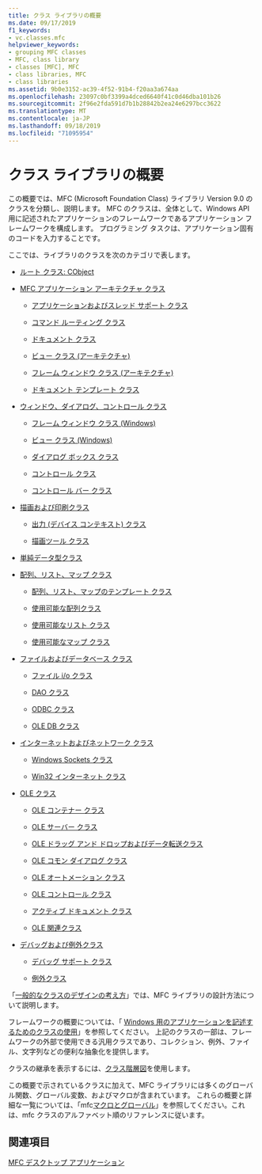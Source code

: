 ```yaml
---
title: クラス ライブラリの概要
ms.date: 09/17/2019
f1_keywords:
- vc.classes.mfc
helpviewer_keywords:
- grouping MFC classes
- MFC, class library
- classes [MFC], MFC
- class libraries, MFC
- class libraries
ms.assetid: 9b0e3152-ac39-4f52-91b4-f20aa3a674aa
ms.openlocfilehash: 23097c0bf3399a4dced6640f41c0d46dba101b26
ms.sourcegitcommit: 2f96e2fda591d7b1b28842b2ea24e6297bcc3622
ms.translationtype: MT
ms.contentlocale: ja-JP
ms.lasthandoff: 09/18/2019
ms.locfileid: "71095954"
---
```

# <a name="class-library-overview"></a>クラス ライブラリの概要

この概要では、MFC (Microsoft Foundation Class) ライブラリ Version 9.0 のクラスを分類し、説明します。 MFC のクラスは、全体として、Windows API 用に記述されたアプリケーションのフレームワークであるアプリケーション フレームワークを構成します。 プログラミング タスクは、アプリケーション固有のコードを入力することです。

ここでは、ライブラリのクラスを次のカテゴリで表します。

- [ルート クラス: CObject](../mfc/root-class-cobject.md)

- [MFC アプリケーション アーキテクチャ クラス](../mfc/mfc-application-architecture-classes.md)

   - [アプリケーションおよびスレッド サポート クラス](../mfc/application-and-thread-support-classes.md)

   - [コマンド ルーティング クラス](../mfc/command-routing-classes.md)

   - [ドキュメント クラス](../mfc/document-classes.md)

   - [ビュー クラス (アーキテクチャ)](../mfc/view-classes-architecture.md)

   - [フレーム ウィンドウ クラス (アーキテクチャ)](../mfc/frame-window-classes-architecture.md)

   - [ドキュメント テンプレート クラス](../mfc/document-template-classes.md)

- [ウィンドウ、ダイアログ、コントロール クラス](../mfc/window-dialog-and-control-classes.md)

   - [フレーム ウィンドウ クラス (Windows)](../mfc/frame-window-classes-windows.md)

   - [ビュー クラス (Windows)](../mfc/view-classes-windows.md)

   - [ダイアログ ボックス クラス](../mfc/dialog-box-classes.md)

   - [コントロール クラス](../mfc/control-classes.md)

   - [コントロール バー クラス](../mfc/control-bar-classes.md)

- [描画および印刷クラス](../mfc/drawing-and-printing-classes.md)

   - [出力 (デバイス コンテキスト) クラス](../mfc/output-device-context-classes.md)

   - [描画ツール クラス](../mfc/drawing-tool-classes.md)

- [単純データ型クラス](../mfc/simple-data-type-classes.md)

- [配列、リスト、マップ クラス](../mfc/array-list-and-map-classes.md)

   - [配列、リスト、マップのテンプレート クラス](../mfc/template-classes-for-arrays-lists-and-maps.md)

   - [使用可能な配列クラス](../mfc/ready-to-use-array-classes.md)

   - [使用可能なリスト クラス](../mfc/ready-to-use-list-classes.md)

   - [使用可能なマップ クラス](../mfc/ready-to-use-map-classes.md)

- [ファイルおよびデータベース クラス](../mfc/file-and-database-classes.md)

   - [ファイル i/o クラス](../mfc/file-i-o-classes.md)

   - [DAO クラス](../mfc/dao-classes.md)

   - [ODBC クラス](../mfc/odbc-classes.md)

   - [OLE DB クラス](../mfc/ole-db-classes.md)

- [インターネットおよびネットワーク クラス](../mfc/internet-and-networking-classes.md)

   - [Windows Sockets クラス](../mfc/windows-sockets-classes.md)

   - [Win32 インターネット クラス](../mfc/win32-internet-classes.md)

- [OLE クラス](../mfc/ole-classes.md)

   - [OLE コンテナー クラス](../mfc/ole-container-classes.md)

   - [OLE サーバー クラス](../mfc/ole-server-classes.md)

   - [OLE ドラッグ アンド ドロップおよびデータ転送クラス](../mfc/ole-drag-and-drop-and-data-transfer-classes.md)

   - [OLE コモン ダイアログ クラス](../mfc/ole-common-dialog-classes.md)

   - [OLE オートメーション クラス](../mfc/ole-automation-classes.md)

   - [OLE コントロール クラス](../mfc/ole-control-classes.md)

   - [アクティブ ドキュメント クラス](../mfc/active-document-classes.md)

   - [OLE 関連クラス](../mfc/ole-related-classes.md)

- [デバッグおよび例外クラス](../mfc/debugging-and-exception-classes.md)

   - [デバッグ サポート クラス](../mfc/debugging-support-classes.md)

   - [例外クラス](../mfc/exception-classes.md)

「[一般的なクラスのデザインの考え方](../mfc/general-class-design-philosophy.md)」では、MFC ライブラリの設計方法について説明します。

フレームワークの概要については、「 [Windows 用のアプリケーションを記述するためのクラスの使用](../mfc/using-the-classes-to-write-applications-for-windows.md)」を参照してください。 上記のクラスの一部は、フレームワークの外部で使用できる汎用クラスであり、コレクション、例外、ファイル、文字列などの便利な抽象化を提供します。

クラスの継承を表示するには、[クラス階層図](../mfc/hierarchy-chart.md)を使用します。

この概要で示されているクラスに加えて、MFC ライブラリには多くのグローバル関数、グローバル変数、およびマクロが含まれています。 これらの概要と詳細な一覧については、「mfc[マクロとグローバル](../mfc/reference/mfc-macros-and-globals.md)」を参照してください。これは、mfc クラスのアルファベット順のリファレンスに従います。

## <a name="see-also"></a>関連項目

[MFC デスクトップ アプリケーション](../mfc/mfc-desktop-applications.md)
